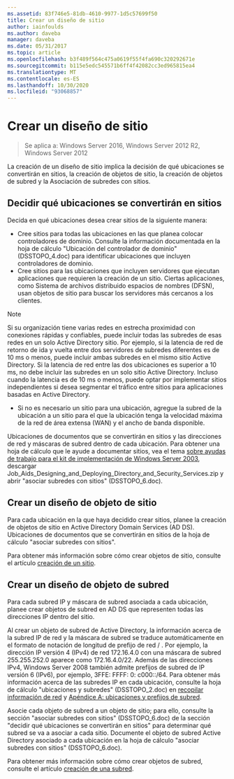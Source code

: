 ```yaml
---
ms.assetid: 83f746e5-81db-4610-9977-1d5c57699f50
title: Crear un diseño de sitio
author: iainfoulds
ms.author: daveba
manager: daveba
ms.date: 05/31/2017
ms.topic: article
ms.openlocfilehash: b3f489f564c475a0619f55f4fa690c320292671e
ms.sourcegitcommit: b115e5edc545571b6ff4f42082cc3ed965815ea4
ms.translationtype: MT
ms.contentlocale: es-ES
ms.lasthandoff: 10/30/2020
ms.locfileid: "93068857"
---
```

# <a name="creating-a-site-design"></a>Crear un diseño de sitio

> Se aplica a: Windows Server 2016, Windows Server 2012 R2, Windows Server 2012

La creación de un diseño de sitio implica la decisión de qué ubicaciones se convertirán en sitios, la creación de objetos de sitio, la creación de objetos de subred y la Asociación de subredes con sitios.

## <a name="deciding-which-locations-will-become-sites"></a>Decidir qué ubicaciones se convertirán en sitios

Decida en qué ubicaciones desea crear sitios de la siguiente manera:

- Cree sitios para todas las ubicaciones en las que planea colocar controladores de dominio. Consulte la información documentada en la hoja de cálculo "Ubicación del controlador de dominio" (DSSTOPO_4.doc) para identificar ubicaciones que incluyen controladores de dominio.
- Cree sitios para las ubicaciones que incluyen servidores que ejecutan aplicaciones que requieren la creación de un sitio. Ciertas aplicaciones, como Sistema de archivos distribuido espacios de nombres (DFSN), usan objetos de sitio para buscar los servidores más cercanos a los clientes.

> [!NOTE]
> Si su organización tiene varias redes en estrecha proximidad con conexiones rápidas y confiables, puede incluir todas las subredes de esas redes en un solo Active Directory sitio. Por ejemplo, si la latencia de red de retorno de ida y vuelta entre dos servidores de subredes diferentes es de 10 ms o menos, puede incluir ambas subredes en el mismo sitio Active Directory. Si la latencia de red entre las dos ubicaciones es superior a 10 ms, no debe incluir las subredes en un solo sitio Active Directory. Incluso cuando la latencia es de 10 ms o menos, puede optar por implementar sitios independientes si desea segmentar el tráfico entre sitios para aplicaciones basadas en Active Directory.

- Si no es necesario un sitio para una ubicación, agregue la subred de la ubicación a un sitio para el que la ubicación tenga la velocidad máxima de la red de área extensa (WAN) y el ancho de banda disponible.

Ubicaciones de documentos que se convertirán en sitios y las direcciones de red y máscaras de subred dentro de cada ubicación. Para obtener una hoja de cálculo que le ayude a documentar sitios, vea el tema [sobre ayudas de trabajo para el kit de implementación de Windows Server 2003](https://microsoft.com/download/details.aspx?id=9608), descargar Job_Aids_Designing_and_Deploying_Directory_and_Security_Services.zip y abrir "asociar subredes con sitios" (DSSTOPO_6.doc).

## <a name="creating-a-site-object-design"></a>Crear un diseño de objeto de sitio

Para cada ubicación en la que haya decidido crear sitios, planee la creación de objetos de sitio en Active Directory Domain Services (AD DS). Ubicaciones de documentos que se convertirán en sitios de la hoja de cálculo "asociar subredes con sitios".

Para obtener más información sobre cómo crear objetos de sitio, consulte el artículo [creación de un sitio](/previous-versions/windows/it-pro/windows-server-2008-r2-and-2008/cc772304(v=ws.11)).

## <a name="creating-a-subnet-object-design"></a>Crear un diseño de objeto de subred

Para cada subred IP y máscara de subred asociada a cada ubicación, planee crear objetos de subred en AD DS que representen todas las direcciones IP dentro del sitio.

Al crear un objeto de subred de Active Directory, la información acerca de la subred IP de red y la máscara de subred se traduce automáticamente en el formato de notación de longitud de prefijo de red <IP address> / <prefix length> . Por ejemplo, la dirección IP versión 4 (IPv4) de red 172.16.4.0 con una máscara de subred 255.255.252.0 aparece como 172.16.4.0/22. Además de las direcciones IPv4, Windows Server 2008 también admite prefijos de subred de IP versión 6 (IPv6), por ejemplo, 3FFE: FFFF: 0: c000::/64. Para obtener más información acerca de las subredes IP en cada ubicación, consulte la hoja de cálculo "ubicaciones y subredes" (DSSTOPO_2.doc) en [recopilar información de red](../../ad-ds/plan/Collecting-Network-Information.md) y [Apéndice A: ubicaciones y prefijos de subred](Appendix-A--Locations-and-Subnet-Prefixes.md).

Asocie cada objeto de subred a un objeto de sitio; para ello, consulte la sección "asociar subredes con sitios" (DSSTOPO_6.doc) de la sección "decidir qué ubicaciones se convertirán en sitios" para determinar qué subred se va a asociar a cada sitio. Documente el objeto de subred Active Directory asociado a cada ubicación en la hoja de cálculo "asociar subredes con sitios" (DSSTOPO_6.doc).

Para obtener más información sobre cómo crear objetos de subred, consulte el artículo [creación de una subred](/previous-versions/windows/it-pro/windows-server-2008-r2-and-2008/cc770372(v=ws.11)).
